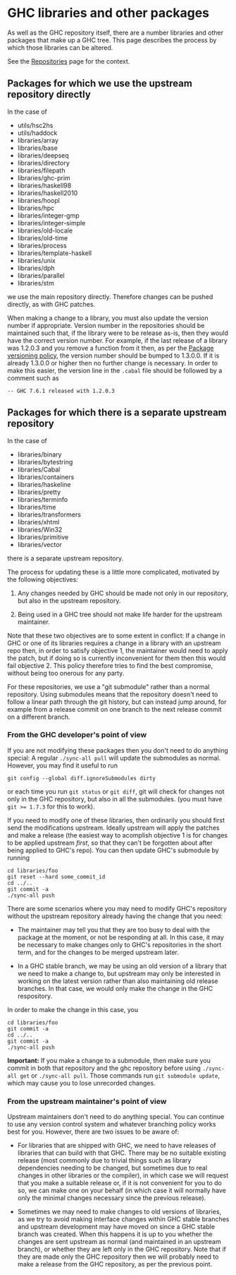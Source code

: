 # GHC libraries and other packages



As well as the GHC repository itself, there are a number libraries
and other packages that make up a GHC tree. This page describes the
process by which those libraries can be altered.



See the [Repositories](working-conventions/repositories) page for the context.


## Packages for which we use the upstream repository directly



In the case of


- utils/hsc2hs
- utils/haddock
- libraries/array
- libraries/base
- libraries/deepseq
- libraries/directory
- libraries/filepath
- libraries/ghc-prim
- libraries/haskell98
- libraries/haskell2010
- libraries/hoopl
- libraries/hpc
- libraries/integer-gmp
- libraries/integer-simple
- libraries/old-locale
- libraries/old-time
- libraries/process
- libraries/template-haskell
- libraries/unix
- libraries/dph
- libraries/parallel
- libraries/stm


we use the main repository directly. Therefore changes can be pushed
directly, as with GHC patches.



When making a change to a library, you must also update the version
number if appropriate. Version number in the repositories should be
maintained such that, if the library were to be release as-is, then
they would have the correct version number. For example, if the last
release of a library was 1.2.0.3 and you remove a function from it
then, as per the
[
Package versioning policy](http://www.haskell.org/haskellwiki/Package_versioning_policy),
the version number should be bumped to 1.3.0.0. If it is already
1.3.0.0 or higher then no further change is necessary. In order to
make this easier, the version line in the `.cabal` file should be
followed by a comment such as


```wiki
-- GHC 7.6.1 released with 1.2.0.3
```

## Packages for which there is a separate upstream repository



In the case of


- libraries/binary
- libraries/bytestring
- libraries/Cabal
- libraries/containers
- libraries/haskeline
- libraries/pretty
- libraries/terminfo
- libraries/time
- libraries/transformers
- libraries/xhtml
- libraries/Win32
- libraries/primitive
- libraries/vector


there is a separate upstream repository.



The process for updating these is a little more complicated, motivated
by the following objectives:


1. Any changes needed by GHC should be made not only in our repository,
  but also in the upstream repository.

1. Being used in a GHC tree should not make life harder for the
  upstream maintainer.


Note that these two objectives are to some extent in conflict: If a
change in GHC or one of its libraries requires a change in a library
with an upstream repo then, in order to satisfy objective 1, the
maintainer would need to apply the patch, but if doing so is currently
inconvenient for them then this would fail objective 2. This policy
therefore tries to find the best compromise, without being too onerous
for any party.



For these repositories, we use a "git submodule" rather than a normal
repository. Using submodules means that the repository doesn't need to
follow a linear path through the git history, but can instead jump
around, for example from a release commit on one branch to the next
release commit on a different branch.


### From the GHC developer's point of view



If you are not modifying these packages then you don't need to do
anything special: A regular `./sync-all pull` will update the submodules
as normal. However, you may find it useful to run


```wiki
git config --global diff.ignoreSubmodules dirty
```


or each time you run `git status` or `git diff`, git will check for
changes not only in the GHC repository, but also in all the submodules.
(you must have `git >= 1.7.3` for this to work).



If you need to modify one of these libraries, then ordinarily you should
first send the modifications upstream. Ideally upstream will apply the
patches and make a release (the easiest way to acomplish objective 1 is
for changes to be applied upstream *first*, so that they can't be
forgotten about after being applied to GHC's repo). You can then update
GHC's submodule by running


```wiki
cd libraries/foo
git reset --hard some_commit_id
cd ../..
git commit -a
./sync-all push
```


There are some scenarios where you may need to modify GHC's repository
without the upstream repository already having the change that you need:


- The maintainer may tell you that they are too busy to deal with the
  package at the moment, or not be responding at all. In this case, it
  may be necessary to make changes only to GHC's repositories in the
  short term, and for the changes to be merged upstream later.

- In a GHC stable branch, we may be using an old version of a library
  that we need to make a change to, but upstream may only be interested
  in working on the latest version rather than also maintaining old
  release branches. In that case, we would only make the change in the
  GHC respository.


In order to make the change in this case, you


```wiki
cd libraries/foo
git commit -a
cd ../..
git commit -a
./sync-all push
```


**Important:** If you make a change to a submodule, then make sure you
commit in both that repository and the ghc repository before using
`./sync-all get` or `./sync-all pull`. Those commands run
`git submodule update`, which may cause you to lose unrecorded changes.


### From the upstream maintainer's point of view



Upstream maintainers don't need to do anything special. You can continue
to use any version control system and whatever branching policy works best
for you. However, there are two issues to be aware of:


- For libraries that are shipped with GHC, we need to have releases of
  libraries that can build with that GHC. There may be no suitable
  existing release (most commonly due to trivial things such as library
  dependencies needing to be changed, but sometimes due to real changes
  in other libraries or the compiler), in which case we will request
  that you make a suitable release or, if it is not convenient for you
  to do so, we can make one on your behalf (in which case it will
  normally have only the minimal changes necessary since the previous
  release).

- Sometimes we may need to make changes to old versions of libraries,
  as we try to avoid making interface changes within GHC stable
  branches and upstream development may have moved on since a GHC
  stable branch was created. When this happens it is up to you whether
  the changes are sent upstream as normal (and maintained in an upstream
  branch), or whether they are left only in the GHC repository. Note that
  if they are made only the GHC repository then we will probably need to
  make a release from the GHC repository, as per the previous point.
